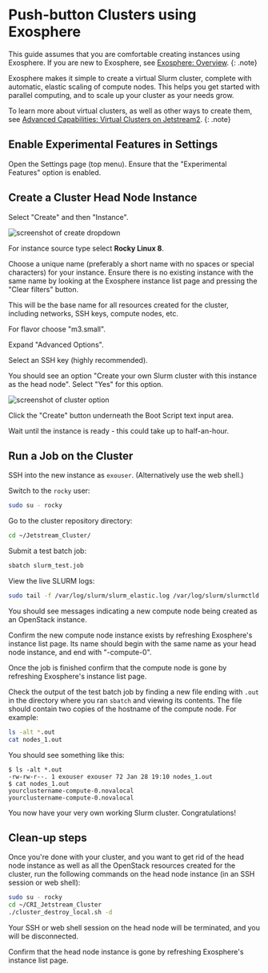 # Push-button Clusters using Exosphere

This guide assumes that you are comfortable creating instances using Exosphere. If you are new to Exosphere, see [Exosphere: Overview](./exo.md).
{: .note}

Exosphere makes it simple to create a virtual Slurm cluster, complete with automatic, elastic scaling of compute nodes. This helps you get started with parallel computing, and to scale up your cluster as your needs grow.

To learn more about virtual clusters, as well as other ways to create them, see [Advanced Capabilities: Virtual Clusters on Jetstream2](../../general/virtualclusters.md).
{: .note}

## Enable Experimental Features in Settings

Open the Settings page (top menu). Ensure that the "Experimental Features" option is enabled.  

## Create a Cluster Head Node Instance 

Select "Create" and then "Instance".

![screenshot of create dropdown](../../images/exo-create-dropdown.png)

For instance source type select **Rocky Linux 8**. 

Choose a unique name (preferably a short name with no spaces or special characters) for your instance. Ensure there is no existing instance with the same name by looking at the Exosphere instance list page and pressing the "Clear filters" button.

This will be the base name for all resources created for the cluster, including networks, SSH keys, compute nodes, etc.

For flavor choose "m3.small".

Expand "Advanced Options".

Select an SSH key (highly recommended).

You should see an option "Create your own Slurm cluster with this instance as the head node". Select "Yes" for this option.

![screenshot of cluster option](../../images/exo-cluster-option.png)

Click the "Create" button underneath the Boot Script text input area.

Wait until the instance is ready - this could take up to half-an-hour.

## Run a Job on the Cluster

SSH into the new instance as `exouser`. (Alternatively use the web shell.)

Switch to the `rocky` user:

```bash
sudo su - rocky
```

Go to the cluster repository directory: 

```bash
cd ~/Jetstream_Cluster/
```

Submit a test batch job: 

```bash
sbatch slurm_test.job
```

View the live SLURM logs: 

```bash
sudo tail -f /var/log/slurm/slurm_elastic.log /var/log/slurm/slurmctld.log
```
 
You should see messages indicating a new compute node being created as an OpenStack instance.

Confirm the new compute node instance exists by refreshing Exosphere's instance list page. Its name should begin with the same name as your head node instance, and end with "-compute-0".

Once the job is finished confirm that the compute node is gone by refreshing Exosphere's instance list page.

Check the output of the test batch job by finding a new file ending with `.out` in the directory where you ran `sbatch` and viewing its contents. The file should contain two copies of the hostname of the compute node. For example:

```bash
ls -alt *.out
cat nodes_1.out
```

You should see something like this:

```
$ ls -alt *.out
-rw-rw-r--. 1 exouser exouser 72 Jan 28 19:10 nodes_1.out
$ cat nodes_1.out
yourclustername-compute-0.novalocal
yourclustername-compute-0.novalocal
```

You now have your very own working Slurm cluster. Congratulations!

## Clean-up steps

Once you're done with your cluster, and you want to get rid of the head node instance as well as all the OpenStack resources created for the cluster, run the following commands on the head node instance (in an SSH session or web shell):

```bash
sudo su - rocky
cd ~/CRI_Jetstream_Cluster
./cluster_destroy_local.sh -d
```

Your SSH or web shell session on the head node will be terminated, and you will be disconnected. 

Confirm that the head node instance is gone by refreshing Exosphere's instance list page.
